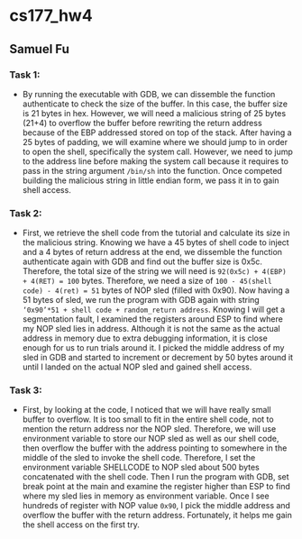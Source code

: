 # cs177_hw4
## Samuel Fu

### Task 1:
* By running the executable with GDB, we can dissemble the function authenticate to check the size of the buffer. In this case, the buffer size is 21 bytes in hex. However, we will need a malicious string of 25 bytes (21+4) to overflow the buffer before rewriting the return address because of the EBP addressed stored on top of the stack. After having a 25 bytes of padding, we will examine where we should jump to in order to open the shell, specifically the system call. However, we need to jump to the address line before making the system call because it requires to pass in the string argument `/bin/sh` into the function. Once competed building the malicious string in little endian form, we pass it in to gain shell access.

### Task 2:
* First, we retrieve the shell code from the tutorial and calculate its size in the malicious string. Knowing we have a 45 bytes of shell code to inject and a 4 bytes of return address at the end, we dissemble the function authenticate again with GDB  and find out the buffer size is 0x5c. Therefore, the total size of the string we will need is `92(0x5c) + 4(EBP) + 4(RET) = 100` bytes. Therefore, we need a size of `100 - 45(shell code) - 4(ret) = 51` bytes of NOP sled (filled with 0x90). Now having a 51 bytes of sled, we run the program with GDB again with string `‘0x90’*51 + shell code + random_return address`. Knowing I will get a segmentation fault, I examined the registers around ESP to find where my NOP sled lies in address. Although it is not the same as the actual address in memory due to extra debugging information, it is close enough for us to run trials around it. I picked the middle address of my sled in GDB and started to increment or decrement by 50 bytes around it until I landed on the actual NOP sled and gained shell access.

### Task 3:
* First, by looking at the code, I noticed that we will have really small buffer to overflow. It is too small to fit in the entire shell code, not to mention the return address nor the NOP sled. Therefore, we will use environment variable to store our NOP sled as well as our shell code, then overflow the buffer with the address pointing to somewhere in the middle of the sled to invoke the shell code. Therefore, I set the environment variable SHELLCODE to NOP sled about 500 bytes concatenated with the shell code. Then I run the program with GDB, set break point at the main and examine the register higher than ESP to find where my sled lies in memory as environment variable. Once I see hundreds of register with NOP value `0x90`, I pick the middle address and overflow the buffer with the return address. Fortunately, it helps me gain the shell access on the first try.



